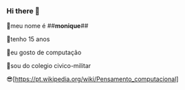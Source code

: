 ### Hi there 👋

:smiling_face_with_three_hearts:meu nome é ##**monique**##

:dizzy:tenho 15 anos 

:dizzy:eu gosto de computação 

:dizzy:sou do colegio civico-militar

:sunglasses:[https://pt.wikipedia.org/wiki/Pensamento_computacional]
